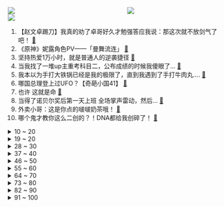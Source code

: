 <div >
	<a style="float:left;width:55%;" href = "https://github.com/anuraghazra/github-readme-stats">
	 <img src = "https://github-readme-stats.vercel.app/api?username=iuuuuuaena&theme=buefy&show_icons=true"/>
	</a>
	<a  style="float:right;width:45%" href = "https://github.com/anuraghazra/github-readme-stats">
	 <img  src="https://github-readme-stats.vercel.app/api/top-langs/?username=anuraghazra&layout=compact"/>
	</a>
	</div>

[![](https://img.shields.io/badge/jxd-@jxdgogogo.xyz-yellowgreen.svg)](https://www.jxdgogogo.xyz)<br>
1. 【赵文卓踢刀】我真的劝了卓哥好久才勉强答应我说：那这次就不放剑气了吧！ [:link:](//www.bilibili.com/video/BV1cP41177FL) <br>
2. 《原神》妮露角色PV——「曼舞流连」 [:link:](//www.bilibili.com/video/BV1NP411J7KM) <br>
3. 坚持热爱1万小时，就是普通人的逆袭捷径 [:link:](//www.bilibili.com/video/BV1ft4y1F7Bf) <br>
4. 当我找了一堆up主重考科目二，公布成绩的时候我傻眼了… [:link:](//www.bilibili.com/video/BV1fG4y1W7dN) <br>
5. 我本以为手打大铁锅已经是我的极限了，直到我遇到了手打牛肉丸.... [:link:](//www.bilibili.com/video/BV1NG4y1s7B3) <br>
6. 哪国总理登上过UFO？【奇葩小国41】 [:link:](//www.bilibili.com/video/BV1YN4y1N76N) <br>
7. 也许 这就是命 [:link:](//www.bilibili.com/video/BV1cT411N7MZ) <br>
8. 当得了诺贝尔奖后第一天上班 全场掌声雷动，然后… [:link:](//www.bilibili.com/video/BV1yT411P7in) <br>
9. 外卖小哥：这是你点的啵啵奶茶哦！ [:link:](//www.bilibili.com/video/BV1BR4y197CT) <br>
10. 哪个鬼才教你这么二创的？！DNA都给我创碎了！ [:link:](//www.bilibili.com/video/BV1fB4y1L7Se) <br>
<details>
<summary>10 ~ 20</summary>

11. 可我确实也会嫉妒啊... [:link:](//www.bilibili.com/video/BV1AT411N7LT) <br>
12. 【潮王】我不信谁敢穿这样上街 [:link:](//www.bilibili.com/video/BV1Ye4y167oz) <br>
13. 王老菊教你断剑奇侠（第二季01）- 雷氏侠义传 [:link:](//www.bilibili.com/video/BV1C8411x7wo) <br>
14. 我们已经是成熟的川渝四大美男了~ [:link:](//www.bilibili.com/video/BV11T411P7u8) <br>
15. 【十月霸权】转生成为魔剑亚托克斯~暗裔的奇妙冒险（第一集） [:link:](//www.bilibili.com/video/BV1MG4y1s79t) <br>
16. 带女朋友去算命...算 了 个 鬼 ？！！ [:link:](//www.bilibili.com/video/BV1EB4y1j76F) <br>
17. 比完了，级别第五，对手很优秀，我继续努力，谢谢各位粉丝的支持。 [:link:](//www.bilibili.com/video/BV1C24y197f4) <br>
18. 【Stray Kids】"CASE 143" M/V [:link:](//www.bilibili.com/video/BV1jG411E7jh) <br>
19. 再遛遛狗命没了 [:link:](//www.bilibili.com/video/BV1iW4y1n7RV) <br>
</details>
<details>
<summary>19 ~ 20</summary>

20. 截瘫消防员急需救命治疗，全网寻找这几位医生教授！！！ [:link:](//www.bilibili.com/video/BV198411x7XH) <br>
21. 只因兄弟结婚，我们整了个顶级好活 [:link:](//www.bilibili.com/video/BV1TW4y1H7zy) <br>
22. 超市里3块钱一袋的东西，有人用命来捡 [:link:](//www.bilibili.com/video/BV1e24y197Co) <br>
23. 贫穷限制了我的想象 [:link:](//www.bilibili.com/video/BV1vt4y1c73V) <br>
24. 好好同大家道个别吧，我要为小芋圆挣生活费去了 [:link:](//www.bilibili.com/video/BV1ZR4y1971B) <br>
25. 被央视批评，榨干年轻人的“上瘾行为”：我们正在变成文化穷人 [:link:](//www.bilibili.com/video/BV1Gt4y1c75z) <br>
26. 鸭子淋雨一动不动？ [:link:](//www.bilibili.com/video/BV1zG4y1H7kd) <br>
27. 现在好了！就连最后的灯也熄灭了！ [:link:](//www.bilibili.com/video/BV1At4y1c7i1) <br>
28. 居然在奶茶里，喝出指甲 [:link:](//www.bilibili.com/video/BV1eR4y197Xv) <br>
</details>
<details>
<summary>28 ~ 30</summary>

29. ⚡擦 大 哥⚡ [:link:](//www.bilibili.com/video/BV1se4y1n7pV) <br>
30. 国服也有十连五金啦！！ [:link:](//www.bilibili.com/video/BV1zV4y157Hb) <br>
31. 【周淑怡x咬人猫x欣小萌】❤️  三人一起！爱你！ [:link:](//www.bilibili.com/video/BV1GG4y1W7qr) <br>
32. 我点高香敬神明 抵我心中意难平 [:link:](//www.bilibili.com/video/BV1J24y197CR) <br>
33. 别被网络上的猫骗了，这才是真实的猫叫🤣 [:link:](//www.bilibili.com/video/BV1MN4y1A7zg) <br>
34. 《守望先锋》“归来”动画短片：雾子 [:link:](//www.bilibili.com/video/BV1324y197pm) <br>
35. 破防！突然告诉女友我们要分开异地恋一年…她崩溃了？ [:link:](//www.bilibili.com/video/BV19e411j7RS) <br>
36. 我打了10000局排位，只为这一局的胜利！！ [:link:](//www.bilibili.com/video/BV1D8411s7ty) <br>
37. 全 员 奸 臣 [:link:](//www.bilibili.com/video/BV14g411Y7iy) <br>
</details>
<details>
<summary>37 ~ 40</summary>

38. 出差回家发现三只猫都中毒了！连夜送去抢救才活下来 到底谁干的？ [:link:](//www.bilibili.com/video/BV1DT411P7gM) <br>
39. 广州.阿一鲍鱼   厨子探店¥700？ [:link:](//www.bilibili.com/video/BV12e4y1H7du) <br>
40. 国庆第二天，给大家普及一个知识 [:link:](//www.bilibili.com/video/BV16V4y1N7jn) <br>
41. 今儿去打卡拉斯维加斯一家美式薯条餐厅！你们觉得这100刀花的值吗？ [:link:](//www.bilibili.com/video/BV1TT411P7Bo) <br>
42. 考研，但书被吃了…… [:link:](//www.bilibili.com/video/BV1ne411j7ci) <br>
43. 这五个神器确实强大…… [:link:](//www.bilibili.com/video/BV1m841147N8) <br>
44. 胆小者勿入 [:link:](//www.bilibili.com/video/BV14e4y1z7gn) <br>
45. 妈妈！我要吃柚子！（不是我！！） [:link:](//www.bilibili.com/video/BV1oe4y1z7mi) <br>
46. 本地帮会太有礼貌！香港古惑仔带老婆来海南做客，漠叔买车票送站。 [:link:](//www.bilibili.com/video/BV1HV4y1K7iZ) <br>
</details>
<details>
<summary>46 ~ 50</summary>

47. 红墙下的南风 [:link:](//www.bilibili.com/video/BV1614y1a714) <br>
48. 每一步都在意料之外 [:link:](//www.bilibili.com/video/BV15B4y1E7Pf) <br>
49. 你一定没见过真正的五星观赏鱼 [:link:](//www.bilibili.com/video/BV11e4y1J7ZC) <br>
50. 我结婚以后，这些美少女就托付给你们了【阅片无数特别篇】 [:link:](//www.bilibili.com/video/BV1qe411j79j) <br>
51. 米其林推荐的北京烤鸭店，北京人吃了都说地道，每天排队两小时【怎么这么值ep52-四季民福】 [:link:](//www.bilibili.com/video/BV1914y1876N) <br>
52. 家里每顿饭的量，让我觉得我找到了以后下岗再就业的出路 [:link:](//www.bilibili.com/video/BV1Ne4y1n71Z) <br>
53. 护食这方面我没服过谁 [:link:](//www.bilibili.com/video/BV1Be411j7Qd) <br>
54. 80岁了就别像个小孩子一样抢菜了 [:link:](//www.bilibili.com/video/BV1W8411x7pD) <br>
55. 【S12全球总决赛】小组赛 10月8日 Gen.G vs RNG [:link:](//www.bilibili.com/video/BV1pN4y1A7CC) <br>
</details>
<details>
<summary>55 ~ 60</summary>

56. 被疫情偷走的时间，被我抢回来了。 [:link:](//www.bilibili.com/video/BV1Z14y187e8) <br>
57. 【阿斗】血色婚礼名场面来袭，堪称美剧反转之最！美剧史诗巨作《权力的游戏》第12期 [:link:](//www.bilibili.com/video/BV1L8411x7m1) <br>
58. 原来猫猫也有强迫症！ [:link:](//www.bilibili.com/video/BV1F24y1R7jk) <br>
59. 赛博朋克，但是真人版 [:link:](//www.bilibili.com/video/BV1Wd4y1q7zk) <br>
60. 汤姆家到底多有钱？贫穷限制了我的想象！ [:link:](//www.bilibili.com/video/BV1Rg411a7x8) <br>
61. 秀男友界的天花板！！！ [:link:](//www.bilibili.com/video/BV1iT411P7uR) <br>
62. 百事可乐无糖X王者荣耀集结登场，劲爽出击 [:link:](//www.bilibili.com/video/BV1uG4y1s77V) <br>
63. 吃光就是我们公司的工作内容 [:link:](//www.bilibili.com/video/BV1JN4y1N7hk) <br>
64. 当你尝试将虚假广告做成游戏... [:link:](//www.bilibili.com/video/BV1Ue4y1H7ER) <br>
</details>
<details>
<summary>64 ~ 70</summary>

65. 男生宿舍，当你有一个喜欢种花的室友 [:link:](//www.bilibili.com/video/BV1Fe411j7LA) <br>
66. 关于我家狗被困在板凳上一宿这件事…. [:link:](//www.bilibili.com/video/BV12e4y1i7pJ) <br>
67. 玩大了，明天就结婚了，婚纱拍成这样能用吗 [:link:](//www.bilibili.com/video/BV1314y1h7up) <br>
68. 我们提前拿到了Ti11的周边... [:link:](//www.bilibili.com/video/BV1jT411P7Yv) <br>
69. 等个红绿灯上蹿下跳的真热闹，二八大杠 [:link:](//www.bilibili.com/video/BV1Qe4y1i7ZA) <br>
70. 兄 弟 游 戏【TheShy的奇妙冒险03】 [:link:](//www.bilibili.com/video/BV1Ue4y1J7i1) <br>
71. 【罗伊Roi】Viva La Vida丨生命万岁 [:link:](//www.bilibili.com/video/BV19W4y1n7ni) <br>
72. 一口气看完，死神1-366集！4小时大片！还记得月牙天冲吗？ [:link:](//www.bilibili.com/video/BV1NB4y1j7gr) <br>
73. 爱运动的小哥哥一枚吖～ [:link:](//www.bilibili.com/video/BV1YD4y1y7JH) <br>
</details>
<details>
<summary>73 ~ 80</summary>

74. 【丧病中配】如果2077的CV来配音《赛博朋克：边缘行者》（第二话） [:link:](//www.bilibili.com/video/BV1re4y1i7CD) <br>
75. 我的致郁系爱情！ [:link:](//www.bilibili.com/video/BV1C24y197ze) <br>
76. 四视角看LBL撞车GNR，众神之战爆发，战歌接连响起，年度最强组排！ [:link:](//www.bilibili.com/video/BV1bt4y1c7LJ) <br>
77. 自由落体的铁砧【太离谱了Ridiculous】 [:link:](//www.bilibili.com/video/BV1ce411T7LM) <br>
78. 物业大哥搭讪富二代女大学生业主？难说！【慧小媛】 [:link:](//www.bilibili.com/video/BV1gP41177jx) <br>
79. “当我死后，世界开始爱我”| 𝓛𝓸𝓿𝓲𝓷𝓰 𝓥𝓲𝓷𝓬𝓮𝓷𝓽 [:link:](//www.bilibili.com/video/BV1bt4y1c7SG) <br>
80. 平替中的平替，省钱攻略战斗机！ [:link:](//www.bilibili.com/video/BV1dD4y1y7oL) <br>
81. 25年了，我们再也拍不出这么轰轰烈烈的故事了，一部国产史诗电影！《红河谷》 [:link:](//www.bilibili.com/video/BV1xN4y1A7GA) <br>
82. 打扮成公主，假装公主病回老家，爸妈居然！！！ [:link:](//www.bilibili.com/video/BV1g8411x71q) <br>
</details>
<details>
<summary>82 ~ 90</summary>

83. 华农兄弟：国庆长假，陆陆续续的人来玩，宰鹅宰猪招待一下 [:link:](//www.bilibili.com/video/BV1DW4y1n7Jm) <br>
84. 日本的烧烤有啥不一样？一顿烧烤自助要580/人，到底吃些啥？ [:link:](//www.bilibili.com/video/BV14D4y1y7rp) <br>
85. 聊聊令人深恶痛绝的elo机制，无奈，我们只有一条建议 [:link:](//www.bilibili.com/video/BV1RT411P7st) <br>
86. 这怎么就不是狗了？ [:link:](//www.bilibili.com/video/BV1wN4y1A7ok) <br>
87. 最爱深夜的便利店 [:link:](//www.bilibili.com/video/BV1bN4y1P7ZP) <br>
88. 没有任何悬念 [:link:](//www.bilibili.com/video/BV1jg411Y7Sh) <br>
89. 第一次去鬼畜区up家，一不小心露出鸡脚...... [:link:](//www.bilibili.com/video/BV1UT411P7sR) <br>
90. 袁隆平：该吃几两干饭就吃几两干饭，搂底浆！ [:link:](//www.bilibili.com/video/BV1cT411N76s) <br>
91. 不怕小偷技术高，就怕小偷懂音乐 [:link:](//www.bilibili.com/video/BV1ue4y1q7ci) <br>
</details>
<details>
<summary>91 ~ 100</summary>

92. 如何快速给猫剪指甲 [:link:](//www.bilibili.com/video/BV1F14y1776g) <br>
93. 【高校冰淇淋】福师大学姐申请出战⚡️ [:link:](//www.bilibili.com/video/BV1J14y1h7aN) <br>
94. 【鬼畜电影】熊出没之熊心归去（79分钟完整版） [:link:](//www.bilibili.com/video/BV1Ae4y167UD) <br>
95. 【白TV】0基础·DIY电脑装机教程2022-2025(完整版) [:link:](//www.bilibili.com/video/BV1N14y1h7fC) <br>
96. 当老婆在我通讯录里发现了陌生女人的名字… [:link:](//www.bilibili.com/video/BV1R8411x7hj) <br>
97. 笑不活了 [:link:](//www.bilibili.com/video/BV13t4y1c7GU) <br>
98. 最近在研究新的逃跑方式 [:link:](//www.bilibili.com/video/BV1iV4y157L4) <br>
99. 进来看万叶教你丝滑转刀 [:link:](//www.bilibili.com/video/BV1KR4y1o7aZ) <br>
100. 中文系小伙走火入魔，在洛河里背诵《洛神赋》 [:link:](//www.bilibili.com/video/BV1HN4y1N7w5) <br>
</details>
